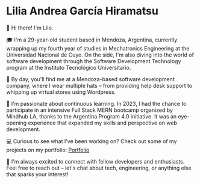 # Lilia Andrea García Hiramatsu

👋 Hi there! I'm Lilo.

🎓 I'm a 29-year-old student based in Mendoza, Argentina, currently wrapping up my fourth year of studies in Mechatronics Engineering at the Universidad Nacional de Cuyo. On the side, I'm also diving into the world of software development through the Software Development Technology program at the Instituto Tecnológico Universitario.

💼 By day, you'll find me at a Mendoza-based software development company, where I wear multiple hats – from providing help desk support to whipping up virtual stores using Wordpress.

🚀 I'm passionate about continuous learning. In 2023, I had the chance to participate in an intensive Full Stack MERN bootcamp organized by Mindhub LA, thanks to the Argentina Program 4.0 initiative. It was an eye-opening experience that expanded my skills and perspective on web development.

💻 Curious to see what I've been working on? Check out some of my projects on my portfolio: [Portfolio](https://portfolio-lilia-garcia.vercel.app/)

🌟 I'm always excited to connect with fellow developers and enthusiasts. Feel free to reach out – let's chat about tech, engineering, or anything else that sparks your interest!
